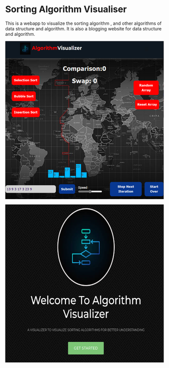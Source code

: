 # Sorting Algorithm Visualiser
This is a webapp to visualize the sorting algorithm , and other algorithms of data structure and algorithm. It is also a blogging website for data structure and algorithm.
<p>
  <img src="https://github.com/Prince-hash-lab/DSAvisualizer/blob/main/s5.png" width="900" height="500" title="hover text">
</p>
<!-- https://github.com/Prince-hash-lab/Instagram_App/blob/main/assets/assets/s2.png -->

<p>
  <img src="https://github.com/Prince-hash-lab/DSAvisualizer/blob/main/s4.png" width="900" height="500" title="hover text">
</p>

